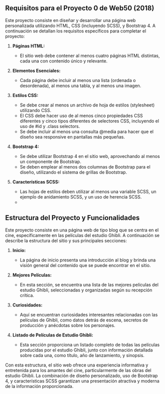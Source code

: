 ## Requisitos para el Proyecto 0 de Web50 (2018)

Este proyecto consiste en diseñar y desarrollar una página web personalizada utilizando HTML, CSS (incluyendo SCSS), y Bootstrap 4. A continuación se detallan los requisitos específicos para completar el proyecto:

1. **Páginas HTML:**
   - El sitio web debe contener al menos cuatro páginas HTML distintas, cada una con contenido único y relevante.

2. **Elementos Esenciales:**
   - Cada página debe incluir al menos una lista (ordenada o desordenada), al menos una tabla, y al menos una imagen.

3. **Estilos CSS:**
   - Se debe crear al menos un archivo de hoja de estilos (stylesheet) utilizando CSS.
   - El CSS debe hacer uso de al menos cinco propiedades CSS diferentes y cinco tipos diferentes de selectores CSS, incluyendo el uso de #id y .class selectors.
   - Se debe incluir al menos una consulta @media para hacer que el diseño sea responsive en pantallas más pequeñas.

4. **Bootstrap 4:**
   - Se debe utilizar Bootstrap 4 en el sitio web, aprovechando al menos un componente de Bootstrap.
   - Se deben emplear al menos dos columnas de Bootstrap para el diseño, utilizando el sistema de grillas de Bootstrap.

5. **Características SCSS:**
   - Las hojas de estilos deben utilizar al menos una variable SCSS, un ejemplo de anidamiento SCSS, y un uso de herencia SCSS.
   - 
   

## Estructura del Proyecto y Funcionalidades

Este proyecto consiste en una página web de tipo blog que se centra en el cine, específicamente en las películas del estudio Ghibli. A continuación se describe la estructura del sitio y sus principales secciones:

1. **Inicio:**
   - La página de inicio presenta una introducción al blog y brinda una visión general del contenido que se puede encontrar en el sitio.

2. **Mejores Películas:**
   - En esta sección, se encuentra una lista de las mejores películas del estudio Ghibli, seleccionadas y organizadas según su recepción crítica.

3. **Curiosidades:**
   - Aquí se encuentran curiosidades interesantes relacionadas con las películas de Ghibli, como datos detrás de escena, secretos de producción y anécdotas sobre los personajes.

4. **Listado de Películas de Estudio Ghibli:**
   - Esta sección proporciona un listado completo de todas las películas producidas por el estudio Ghibli, junto con información detallada sobre cada una, como título, año de lanzamiento, y sinopsis.

Con esta estructura, el sitio web ofrece una experiencia informativa y entretenida para los amantes del cine, particularmente de las obras del estudio Ghibli. La combinación de diseño personalizado, uso de Bootstrap 4, y características SCSS garantizan una presentación atractiva y moderna de la información proporcionada.